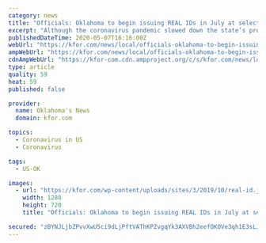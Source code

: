 ```yaml
---
category: news
title: "Officials: Oklahoma to begin issuing REAL IDs in July at select locations"
excerpt: "Although the coronavirus pandemic slowed down the state’s progress toward becoming REAL ID compliant, state leaders say Oklahomans will soon be able to get those"
publishedDateTime: 2020-05-07T16:16:00Z
webUrl: "https://kfor.com/news/local/officials-oklahoma-to-begin-issuing-real-ids-in-july-at-select-locations/"
ampWebUrl: "https://kfor.com/news/local/officials-oklahoma-to-begin-issuing-real-ids-in-july-at-select-locations/amp/"
cdnAmpWebUrl: "https://kfor-com.cdn.ampproject.org/c/s/kfor.com/news/local/officials-oklahoma-to-begin-issuing-real-ids-in-july-at-select-locations/amp/"
type: article
quality: 59
heat: 59
published: false

provider:
  name: Oklahoma's News
  domain: kfor.com

topics:
  - Coronavirus in US
  - Coronavirus

tags:
  - US-OK

images:
  - url: "https://kfor.com/wp-content/uploads/sites/3/2019/10/real-id.jpeg?w=1280&h=720&crop=1"
    width: 1280
    height: 720
    title: "Officials: Oklahoma to begin issuing REAL IDs in July at select locations"

secured: "zBYNJLjbZPvvXwU5ci9dLjPftVAThKPZvgqYk3AXVBh2eefOKOVe3qh1E3sLJlReNsWjRWhKHd1YOPmSWkyLjKSJnO9u4t/rztzzFqcfmNSVsWe1/G/Xqc2pAMZExwcK+WwLncaZpy99VsNQi+XcqvG11BXRbD+VUq5ax6g5mZtWwesLtKBlnUotmEmbqr6Wf1ffpeqO0YC2zQxTA3qbGWiP9a4b6cIoDpvc6LSEvxTh3taPzUwvwVr8DT3LCQv+K657zSbIHFxLFHfsnJzji418wdVZg655hn+O4ATi54qcniq9Y4s/zl//kvZIJLIk4u9ZFaoIjyiqy3jU7nb4ggX80ndQAd0xbvyWlpfsuhxDPIFezJrW57v35uKSRb/BKIVZWHMv1qzTG/M8iOXplcu32yYiyVXAQtQZ6LVqAA8I1F9TA+2/mYsx9muHv8wFj9CLBCfuGpSB8iQt6bT8pcE3HfJBW1wVD17pMgLbbr8=;0Ukoge+boh+zHJukkVBCHw=="
---
```


